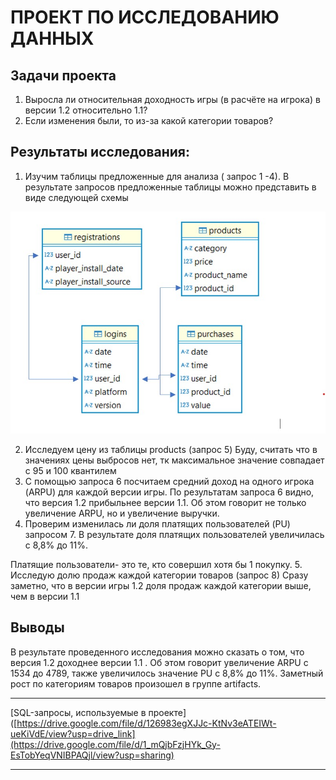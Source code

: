 # ПРОЕКТ ПО ИССЛЕДОВАНИЮ ДАННЫХ
## Задачи проекта
1.	Выросла ли относительная доходность игры (в расчёте на игрока) в версии 1.2 относительно 1.1?
2.	Если изменения были, то из-за какой категории товаров?

## Результаты исследования:
1.	Изучим таблицы предложенные для анализа ( запрос 1 -4).
 В результате запросов предложенные таблицы можно представить в виде следующей схемы
 
![ ](https://github.com/VengrinaMV/exploratory-analysis_version_game/blob/main/bd.jpg)

2.	Исследуем цену из таблицы products (запрос 5)
Буду, считать что в значениях цены выбросов нет, тк максимальное значение совпадает с 95 и 100 квантилем
3.	С помощью запроса 6 посчитаем средний доход на одного игрока (ARPU) для каждой версии игры.  По результатам запроса 6 видно, что версия 1.2 прибыльнее версии 1.1. Об этом говорит не только увеличение  ARPU, но и увеличение выручки.
4.	Проверим изменилась ли доля платящих пользователей  (PU) запросом 7. 
В результате доля платящих пользователей увеличилась с 8,8% до 11%.

Платящие пользователи- это те, кто совершил хотя бы 1 покупку.
5.	Исследую долю продаж каждой категории товаров (запрос 8)
Сразу заметно, что в версии игры 1.2 доля продаж  каждой категории выше, чем в версии 1.1

## Выводы
В результате проведенного исследования  можно сказать о том, что версия 1.2 доходнее версии 1.1 . 
Об этом говорит увеличение ARPU c 1534 до 4789, также увеличилось значение PU  с 8,8% до 11%.
Заметный рост по категориям товаров произошел в группе artifacts.

___
[SQL-запросы, используемые в проекте]([https://drive.google.com/file/d/126983egXJJc-KtNv3eATEIWt-ueKiVdE/view?usp=drive_link](https://drive.google.com/file/d/1_mQjbFzjHYk_Gy-EsTobYeqVNIBPAQjl/view?usp=sharing)

______


